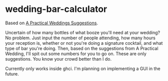 # wedding-bar-calculator
Based on [A Practical Weddings Suggestions](https://apracticalwedding.com/wedding-alcohol-calculator/).

Uncertain of how many bottles of what booze you'll need at your wedding? No problem. Just input the number of people attending, how many hours your reception is, whether or not you're doing a signature cocktail, and what type of bar you're doing. Then, based on the suggestions from A Practical Wedding, I'll spit out some numbers for you to go on. These are only suggestions. You know your crowd better than I do.

Currently only works inside ghci. I'm planning on implementing a GUI in the future.
